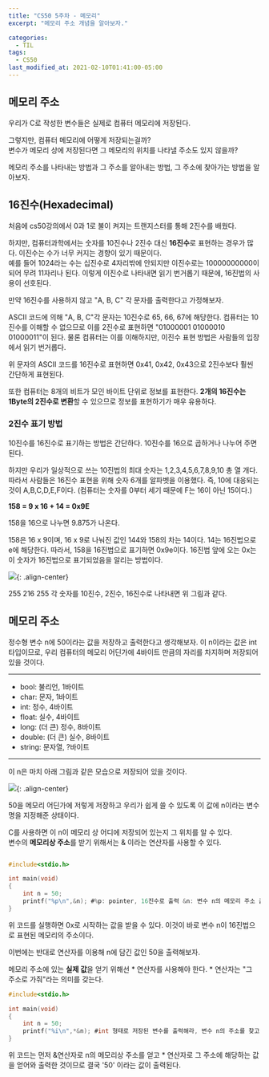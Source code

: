 ```yaml
---
title: "CS50 5주차 - 메모리"
excerpt: "메모리 주소 개념을 알아보자."

categories:
  - TIL
tags:
  - CS50
last_modified_at: 2021-02-10T01:41:00-05:00
---
```


## 메모리 주소

우리가 C로 작성한 변수들은 실제로 컴퓨터 메모리에 저장된다.  

그렇지만, 컴퓨터 메모리에 어떻게 저장되는걸까?  
변수가 메모리 상에 저장된다면 그 메모리의 위치를 나타낼 주소도 있지 않을까?  

메모리 주소를 나타내는 방법과 그 주소를 알아내는 방법, 그 주소에 찾아가는 방법을 알아보자.  
  
  
## 16진수(Hexadecimal)
  
처음에 cs50강의에서 0과 1로 불이 켜지는 트랜지스터를 통해 2진수를 배웠다.  

하지만, 컴퓨터과학에서는 숫자를 10진수나 2진수 대신 **16진수**로 표현하는 경우가 많다. 이진수는 수가 너무 커지는 경향이 있기 때문이다.  
예를 들어 1024라는 수는 십진수로 4자리밖에 안되지만 이진수로는 10000000000이 되어 무려 11자리나 된다. 이렇게 이진수로 나타내면 읽기 번거롭기 때문에, 16진법의 사용이 선호된다.
  
 
만약 16진수를 사용하지 않고 "A, B, C" 각 문자를 출력한다고 가정해보자.  

ASCII 코드에 의해 "A, B, C"각 문자는 10진수로 65, 66, 67에 해당한다. 컴퓨터는 10진수를 이해할 수 없으므로 이를 2진수로 표현하면 "01000001 01000010 01000011"이 된다. 물론 컴퓨터는 이를 이해하지만, 이진수 표현 방법은 사람들의 입장에서 읽기 번거롭다.  

위 문자의 ASCII 코드를 16진수로 표현하면 0x41, 0x42, 0x43으로 2진수보다 훨씬 간단하게 표현된다. 

또한 컴퓨터는 8개의 비트가 모인 바이트 단위로 정보를 표현한다. **2개의 16진수는 1Byte의 2진수로 변환**할 수 있으므로 정보를 표현하기가 매우 유용하다.

### 2진수 표기 방법
  

10진수를 16진수로 표기하는 방법은 간단하다. 10진수를 16으로 곱하거나 나누어 주면 된다.  
  

하지만 우리가 일상적으로 쓰는 10진법의 최대 숫자는 1,2,3,4,5,6,7,8,9,10 총 열 개다. 따라서 사람들은 16진수 표현을 위해 숫자 6개를 알파벳을 이용했다. 즉,  10에 대응되는 것이 A,B,C,D,E,F이다. (컴퓨터는 숫자를 0부터 세기 때문에 F는 16이 아닌 15이다.)  
  
  
**158 = 9 x 16 + 14 = 0x9E**
  
  
158을 16으로 나누면 9.875가 나온다.  

158은 16 x 9이며, 16 x 9로 나눠진 값인 144와 158의 차는 14이다. 14는 16진법으로 e에 해당한다. 따라서, 158을 16진법으로 표기하면 0x9e이다. 16진법 앞에 오는 0x는 이 숫자가 16진법으로 표기되었음을 알리는 방법이다.  
  
  
  
![](https://imageshack.com/i/pobBdhvxp){: .align-center}
  


255 216 255 각 숫자를 10진수, 2진수, 16진수로 나타내면 위 그림과 같다.  
  

## 메모리 주소
  

정수형 변수 n에 50이라는 값을 저장하고 출력한다고 생각해보자. 이 n이라는 값은 int 타입이므로, 우리 컴퓨터의 메모리 어딘가에 4바이트 만큼의 자리를 차지하며 저장되어 있을 것이다.  
  

* * *
  
* bool: 불리언, 1바이트  
* char: 문자, 1바이트  
* int: 정수, 4바이트  
* float: 실수, 4바이트  
* long: (더 큰) 정수, 8바이트  
* double: (더 큰) 실수, 8바이트  
* string: 문자열, ?바이트  
  
* * *  
  
이 n은 마치 아래 그림과 같은 모습으로 저장되어 있을 것이다.  
  


![](https://imageshack.com/i/pmGm5Jn7p){: .align-center}  
  
  
50을 메모리 어딘가에 저렇게 저장하고 우리가 쉽게 쓸 수 있도록 이 값에 n이라는 변수명을 지정해준 상태이다.  
  
C를 사용하면 이 n이 메모리 상 어디에 저장되어 있는지 그 위치를 알 수 있다.   
변수의 **메모리상 주소**를 받기 위해서는 & 이라는 연산자를 사용할 수 있다.
  

```c

#include<stdio.h>

int main(void)
{
    int n = 50;
    printf("%p\n",&n); #%p: pointer, 16진수로 출력 &n: 변수 n의 메모리 주소 출력
}
```
   

위 코드를 실행하면 0x로 시작하는 값을 받을 수 있다. 이것이 바로 변수 n이 16진법으로 표현된 메모리의 주소이다. 
  
  
이번에는 반대로 연산자를 이용해 n에 담긴 값인 50을 출력해보자.

메모리 주소에 있는 **실제 값**을 얻기 위해선 * 연산자를 사용해야 한다. * 연산자는 "그 주소로 가줘"라는 의미를 갖는다. 
  
  

```c
#include<stdio.h>

int main(void)
{
    int n = 50;
    printf("%i\n",*&n); #int 형태로 저장된 변수를 출력해라, 변수 n의 주소를 찾고 그 주소로 가라.
}
``` 
  
  

위 코드는 먼저 &연산자로 n의 메모리상 주소를 얻고 * 연산자로 그 주소에 해당하는 값을 얻어와 출력한 것이므로 결국 '50' 이라는 값이 출력된다.  


